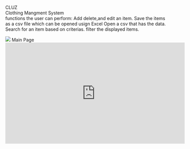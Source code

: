 CLUZ</br>
Clothing Mangment System 
<br>
functions the user can perform:
Add delete,and edit an item. 
Save the items as a csv file which can be opened usign Excel
Open a csv that has the data.
Search for an item based on criterias.
filter the displayed items.


<img src="https://azizck.github.io/PROG24178_CLUZ/Dress.jpg"/>
Main Page
        <iframe width="560" height="315" src="https://www.youtube.com/embed/ykkEgaiPhBA" frameborder="0" allow="accelerometer; autoplay; encrypted-media; gyroscope; picture-in-picture" allowfullscreen></iframe>
